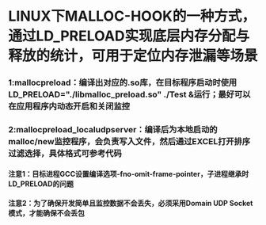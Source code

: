# LINUX下MALLOC-HOOK的一种方式，通过LD_PRELOAD实现底层内存分配与释放的统计，可用于定位内存泄漏等场景
### 1:mallocpreload：编译出对应的.so库，在目标程序启动时使用LD_PRELOAD="./libmalloc_preload.so" ./Test &运行；最好可以在应用程序内动态开启和关闭监控
### 2:mallocpreload_localudpserver：编译后为本地启动的malloc/new监控程序，会负责写入文件，然后通过EXCEL打开排序过滤选择，具体格式可参考代码
#### 注意1：目标进程GCC设置编译选项-fno-omit-frame-pointer，子进程继承时LD_PRELOAD的问题
#### 注意2：为了确保开发简单且监控数据不会丢失，必须采用Domain UDP Socket模式，才能确保不会丢包
